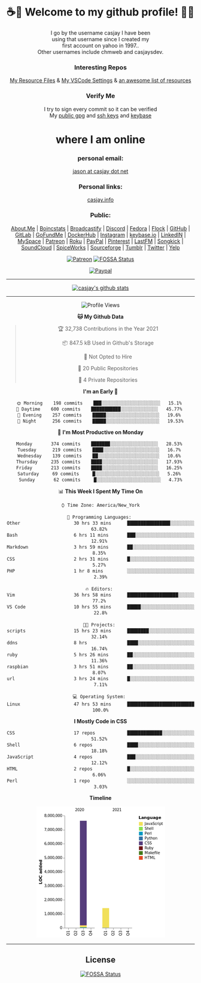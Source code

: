 <div align="center">  
  
# <strong> ☕👋 Welcome to my github profile! 👋🚀 </strong>  
  
I go by the username casjay I have been  
using that username since I created my  
first account on yahoo in 1997..  
Other usernames include chmweb and casjaysdev.  
  
### <strong> Interesting Repos </strong>  
[My Resource Files](https://github.com/casjay/resources) & 
[My VSCode Settings](https://github.com/casjay/vs-code) & 
[an awesome list of resources](https://github.com/casjay/awesome)
  
### <strong> Verify Me </strong>
I try to sign every commit so it can be verified  
My [public gpg](https://github.com/casjay/public/raw/master/jason.asc) and 
[ssh keys](https://github.com/casjay/public/raw/master/ssh_id.pub) and 
[keybase](https://keybase.io/casjay)  
  
# <strong> where I am online </strong>  
  
### <strong> personal email: </strong>  
[jason at casjay dot net](mailto:jason@casjay.net)  

### <strong> Personal links: </strong>  
[casjay.info](http://casjay.info)  
  
### <strong> Public: </strong>  
[About.Me](https://about.me/casjay) | 
[Boincstats](https://boincstats.com/en/page/profile/user/34665/) | 
[Broadcastify](http://www.radioreference.com/apps/user/?uid=184850) | 
[Discord](https://discord.gg/z2wS84v) | 
[Fedora](https://copr.fedorainfracloud.org/coprs/casjay) | 
[Flock](http://casjay.flock.com) | 
[GitHub](http://github.com/casjay) | 
[GitLab](http://gitlab.com/casjay) | 
[GoFundMe](https://www.gofundme.com/casjay) | 
[DockerHub](https://hub.docker.com/r/casjay/) | 
[Instagram](https://www.instagram.com/casjay/) | 
[keybase.io](http://keybase.io/casjay) | 
[LinkedIN](http://linkedin.com/in/casjay) | 
[MySpace](https://myspace.com/casjay) | 
[Patreon](https://www.patreon.com/casjay) | 
[Roku](https://my.roku.com/add/casjaysdev) | 
[PayPal](https://paypal.me/casjaysdev) | 
[Pinterest](https://www.pinterest.com/casjaysdev) | 
[LastFM](https://www.last.fm/user/Casjay) | 
[Songkick](https://www.songkick.com/users/casjay) | 
[SoundCloud](https://soundcloud.com/casjay) | 
[SpiceWorks](https://community.spiceworks.com/people/casjay) | 
[Sourceforge](https://sourceforge.net/u/chmweb/profile/) | 
[Tumblr](https://casjay.tumblr.com) | 
[Twitter](https://twitter.com/casjay) | 
[Yelp](https://www.yelp.com/user_details?userid=vSxaZZdqte5WhkOlsPqReQ)  
  
[![Patreon](https://img.shields.io/badge/patreon-donate-orange.svg)](https://www.patreon.com/casjay) [![FOSSA Status](https://app.fossa.com/api/projects/git%2Bgithub.com%2Fcasjay%2Fcasjay.svg?type=shield)](https://app.fossa.com/projects/git%2Bgithub.com%2Fcasjay%2Fcasjay?ref=badge_shield)

[![Paypal](https://img.shields.io/badge/Donate-PayPal-green.svg)](https://www.paypal.me/casjaysdev)  
  
---
[![casjay's github stats](https://gh-readme-stats.casjay.now.sh/api/?theme=dracula&username=casjay&show_icons=true)](https://github.com/casjay)  
  
---
<!--START_SECTION:waka-->
![Profile Views](http://img.shields.io/badge/Profile%20Views-3-blue)

**🐱 My Github Data** 

> 🏆 32,738 Contributions in the Year 2021
 > 
> 📦 847.5 kB Used in Github's Storage 
 > 
> 🚫 Not Opted to Hire
 > 
> 📜 20 Public Repositories 
 > 
> 🔑 4 Private Repositories  
 > 
**I'm an Early 🐤** 

```text
🌞 Morning    198 commits    ███░░░░░░░░░░░░░░░░░░░░░░   15.1% 
🌆 Daytime    600 commits    ███████████░░░░░░░░░░░░░░   45.77% 
🌃 Evening    257 commits    █████░░░░░░░░░░░░░░░░░░░░   19.6% 
🌙 Night      256 commits    █████░░░░░░░░░░░░░░░░░░░░   19.53%

```
📅 **I'm Most Productive on Monday** 

```text
Monday       374 commits    ███████░░░░░░░░░░░░░░░░░░   28.53% 
Tuesday      219 commits    ████░░░░░░░░░░░░░░░░░░░░░   16.7% 
Wednesday    139 commits    ██░░░░░░░░░░░░░░░░░░░░░░░   10.6% 
Thursday     235 commits    ████░░░░░░░░░░░░░░░░░░░░░   17.93% 
Friday       213 commits    ████░░░░░░░░░░░░░░░░░░░░░   16.25% 
Saturday     69 commits     █░░░░░░░░░░░░░░░░░░░░░░░░   5.26% 
Sunday       62 commits     █░░░░░░░░░░░░░░░░░░░░░░░░   4.73%

```


📊 **This Week I Spent My Time On** 

```text
⌚︎ Time Zone: America/New_York

💬 Programming Languages: 
Other                    30 hrs 33 mins      ████████████████░░░░░░░░░   63.82% 
Bash                     6 hrs 11 mins       ███░░░░░░░░░░░░░░░░░░░░░░   12.91% 
Markdown                 3 hrs 59 mins       ██░░░░░░░░░░░░░░░░░░░░░░░   8.35% 
CSS                      2 hrs 31 mins       █░░░░░░░░░░░░░░░░░░░░░░░░   5.27% 
PHP                      1 hr 8 mins         ░░░░░░░░░░░░░░░░░░░░░░░░░   2.39%

🔥 Editors: 
Vim                      36 hrs 58 mins      ███████████████████░░░░░░   77.2% 
VS Code                  10 hrs 55 mins      █████░░░░░░░░░░░░░░░░░░░░   22.8%

🐱‍💻 Projects: 
scripts                  15 hrs 23 mins      ████████░░░░░░░░░░░░░░░░░   32.14% 
ddns                     8 hrs               ████░░░░░░░░░░░░░░░░░░░░░   16.74% 
ruby                     5 hrs 26 mins       ██░░░░░░░░░░░░░░░░░░░░░░░   11.36% 
raspbian                 3 hrs 51 mins       ██░░░░░░░░░░░░░░░░░░░░░░░   8.07% 
url                      3 hrs 24 mins       █░░░░░░░░░░░░░░░░░░░░░░░░   7.11%

💻 Operating System: 
Linux                    47 hrs 53 mins      █████████████████████████   100.0%

```

**I Mostly Code in CSS** 

```text
CSS                      17 repos            █████████████░░░░░░░░░░░░   51.52% 
Shell                    6 repos             ████░░░░░░░░░░░░░░░░░░░░░   18.18% 
JavaScript               4 repos             ███░░░░░░░░░░░░░░░░░░░░░░   12.12% 
HTML                     2 repos             █░░░░░░░░░░░░░░░░░░░░░░░░   6.06% 
Perl                     1 repo              ░░░░░░░░░░░░░░░░░░░░░░░░░   3.03%

```


**Timeline**

![Chart not found](https://raw.githubusercontent.com/casjay/casjay/master/charts/bar_graph.png) 


<!--END_SECTION:waka-->
  
---

## License
[![FOSSA Status](https://app.fossa.com/api/projects/git%2Bgithub.com%2Fcasjay%2Fcasjay.svg?type=large)](https://app.fossa.com/projects/git%2Bgithub.com%2Fcasjay%2Fcasjay?ref=badge_large)

</div>  
